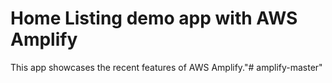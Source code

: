 # Home Listing demo app with AWS Amplify

This app showcases the recent features of AWS Amplify."# amplify-master" 
